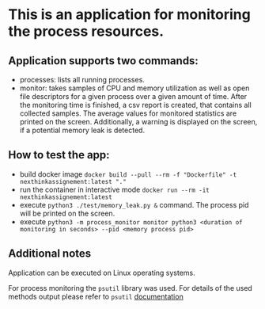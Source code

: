 # This is an application for monitoring the process resources.

## Application supports two commands:
 - processes: lists all running processes.
 - monitor: takes samples of CPU and memory utilization as well as open file descriptors for a given process over a given amount of time. After the monitoring time is finished, a csv report is created, that contains all collected samples. The average values for monitored statistics are printed on the screen. Additionally, a warning is displayed on the screen, if a potential memory leak is detected.

 ## How to test the app:

 - build docker image `docker build --pull --rm -f "Dockerfile" -t nexthinkassignement:latest "."`
 - run the container in interactive mode `docker run --rm -it  nexthinkassignement:latest`
 - execute `python3 ./test/memory_leak.py &` command. The process pid will be printed on the screen.
 - execute `python3 -m process_monitor monitor python3 <duration of monitoring in seconds> --pid <memory process pid>`

## Additional notes

Application can be executed on Linux operating systems.

For process monitoring the `psutil` library was used. For details of the used methods output please refer to `psutil` [documentation](https://psutil.readthedocs.io/en/latest)  